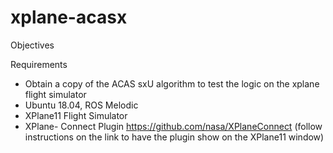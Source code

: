 # xplane-acasx

Objectives

Requirements
- Obtain a copy of the ACAS sxU algorithm to test the logic on the xplane flight simulator
- Ubuntu 18.04, ROS Melodic
- XPlane11 Flight Simulator
- XPlane- Connect Plugin https://github.com/nasa/XPlaneConnect (follow instructions on the link to have the plugin show on the XPlane11 window)
